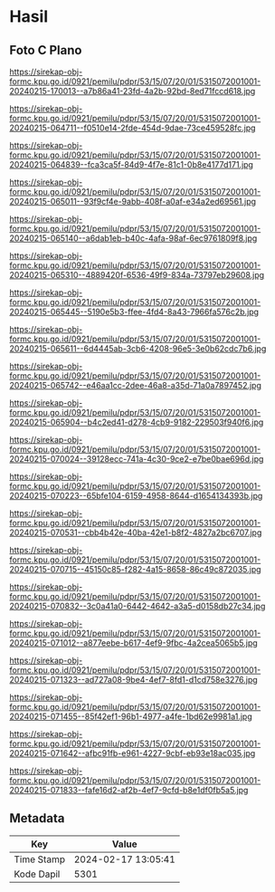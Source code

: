 # Hasil

## Foto C Plano

https://sirekap-obj-formc.kpu.go.id/0921/pemilu/pdpr/53/15/07/20/01/5315072001001-20240215-170013--a7b86a41-23fd-4a2b-92bd-8ed71fccd618.jpg

https://sirekap-obj-formc.kpu.go.id/0921/pemilu/pdpr/53/15/07/20/01/5315072001001-20240215-064711--f0510e14-2fde-454d-9dae-73ce459528fc.jpg

https://sirekap-obj-formc.kpu.go.id/0921/pemilu/pdpr/53/15/07/20/01/5315072001001-20240215-064839--fca3ca5f-84d9-4f7e-81c1-0b8e4177d171.jpg

https://sirekap-obj-formc.kpu.go.id/0921/pemilu/pdpr/53/15/07/20/01/5315072001001-20240215-065011--93f9cf4e-9abb-408f-a0af-e34a2ed69561.jpg

https://sirekap-obj-formc.kpu.go.id/0921/pemilu/pdpr/53/15/07/20/01/5315072001001-20240215-065140--a6dab1eb-b40c-4afa-98af-6ec9761809f8.jpg

https://sirekap-obj-formc.kpu.go.id/0921/pemilu/pdpr/53/15/07/20/01/5315072001001-20240215-065310--4889420f-6536-49f9-834a-73797eb29608.jpg

https://sirekap-obj-formc.kpu.go.id/0921/pemilu/pdpr/53/15/07/20/01/5315072001001-20240215-065445--5190e5b3-ffee-4fd4-8a43-7966fa576c2b.jpg

https://sirekap-obj-formc.kpu.go.id/0921/pemilu/pdpr/53/15/07/20/01/5315072001001-20240215-065611--6d4445ab-3cb6-4208-96e5-3e0b62cdc7b6.jpg

https://sirekap-obj-formc.kpu.go.id/0921/pemilu/pdpr/53/15/07/20/01/5315072001001-20240215-065742--e46aa1cc-2dee-46a8-a35d-71a0a7897452.jpg

https://sirekap-obj-formc.kpu.go.id/0921/pemilu/pdpr/53/15/07/20/01/5315072001001-20240215-065904--b4c2ed41-d278-4cb9-9182-229503f940f6.jpg

https://sirekap-obj-formc.kpu.go.id/0921/pemilu/pdpr/53/15/07/20/01/5315072001001-20240215-070024--39128ecc-741a-4c30-9ce2-e7be0bae696d.jpg

https://sirekap-obj-formc.kpu.go.id/0921/pemilu/pdpr/53/15/07/20/01/5315072001001-20240215-070223--65bfe104-6159-4958-8644-d1654134393b.jpg

https://sirekap-obj-formc.kpu.go.id/0921/pemilu/pdpr/53/15/07/20/01/5315072001001-20240215-070531--cbb4b42e-40ba-42e1-b8f2-4827a2bc6707.jpg

https://sirekap-obj-formc.kpu.go.id/0921/pemilu/pdpr/53/15/07/20/01/5315072001001-20240215-070715--45150c85-f282-4a15-8658-86c49c872035.jpg

https://sirekap-obj-formc.kpu.go.id/0921/pemilu/pdpr/53/15/07/20/01/5315072001001-20240215-070832--3c0a41a0-6442-4642-a3a5-d0158db27c34.jpg

https://sirekap-obj-formc.kpu.go.id/0921/pemilu/pdpr/53/15/07/20/01/5315072001001-20240215-071012--a877eebe-b617-4ef9-9fbc-4a2cea5065b5.jpg

https://sirekap-obj-formc.kpu.go.id/0921/pemilu/pdpr/53/15/07/20/01/5315072001001-20240215-071323--ad727a08-9be4-4ef7-8fd1-d1cd758e3276.jpg

https://sirekap-obj-formc.kpu.go.id/0921/pemilu/pdpr/53/15/07/20/01/5315072001001-20240215-071455--85f42ef1-96b1-4977-a4fe-1bd62e9981a1.jpg

https://sirekap-obj-formc.kpu.go.id/0921/pemilu/pdpr/53/15/07/20/01/5315072001001-20240215-071642--afbc91fb-e961-4227-9cbf-eb93e18ac035.jpg

https://sirekap-obj-formc.kpu.go.id/0921/pemilu/pdpr/53/15/07/20/01/5315072001001-20240215-071833--fafe16d2-af2b-4ef7-9cfd-b8e1df0fb5a5.jpg


## Metadata

| Key        | Value               |
| ---------- | ------------------- |
| Time Stamp | 2024-02-17 13:05:41 |
| Kode Dapil | 5301                |



